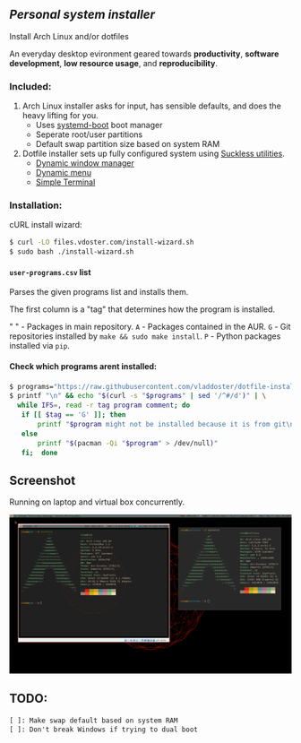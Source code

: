 ## ***Personal system installer***

Install Arch Linux and/or dotfiles

An everyday desktop evironment geared towards **productivity**,  **software development**,  **low resource usage**, and **reproducibility**.

### Included:

1. Arch Linux installer asks for input, has sensible defaults, and does the heavy lifting for you.
    - Uses [systemd-boot](https://wiki.archlinux.org/index.php/systemd-boot) boot manager
    - Seperate root/user partitions
    - Default swap partition size based on system RAM
2. Dotfile installer sets up fully configured system using [Suckless utilities](https://suckless.org/).
    - [Dynamic window manager](https://dwm.suckless.org/)
    - [Dynamic menu](https://tools.suckless.org/dmenu/)
    - [Simple Terminal](https://st.suckless.org/)

### Installation:

cURL install wizard:
```bash
$ curl -LO files.vdoster.com/install-wizard.sh
$ sudo bash ./install-wizard.sh
```

#### `user-programs.csv` list

Parses the given programs list and installs them.

The first column is a "tag" that determines how the program is installed.

" " - Packages in main repository.
`A` - Packages contained in the AUR.
`G` - Git repositories installed by `make && sudo make install`.
`P` - Python packages installed via `pip`.

#### Check which programs arent installed:

```bash
$ programs="https://raw.githubusercontent.com/vladdoster/dotfile-installer/master/user-programs.csv"
$ printf "\n" && echo "$(curl -s "$programs" | sed '/^#/d')" | \
  while IFS=, read -r tag program comment; do
   if [[ $tag == 'G' ]]; then
       printf "$program might not be installed because it is from git\n"
   else
       printf "$(pacman -Qi "$program" > /dev/null)"
   fi;  done
```

## Screenshot
Running on laptop and virtual box concurrently.

![What desktop looks like](system-screenshot.png)

## TODO:
    [ ]: Make swap default based on system RAM
    [ ]: Don't break Windows if trying to dual boot
